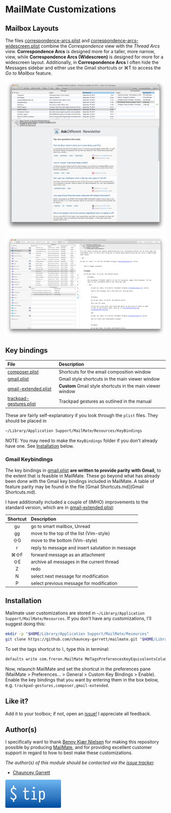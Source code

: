 # MailMate Customizations

## Mailbox Layouts

The files [correspondence-arcs.plist](Layouts/Mailboxes/correspondence-arcs.plist) and [correspondence-arcs-widescreen.plist](Layouts/Mailboxes/correspondence-arcs-widescreen.plist) combine the *Correspondence* view with the *Thread Arcs* view. **Correspondence Arcs** is designed more for a taller, more narrow, view, while **Correspondence Arcs (Widescreen)** is designed for more for a widescreen layout. Additionally, in **Correspondence Arcs** I often hide the Messages sidebar and either use the Gmail shortcuts or ⌘T to access the *Go to Mailbox* feature.

![Correspondence Arcs, with hidden sidebar](img/correspondence-arcs.png)

![Correspondence Arcs (Widescreen)](img/correspondence-arcs-widescreen.png)

## Key bindings

| File                                                           | Description
| :---                                                           | :---
| [composer.plist](KeyBindings/composer.plist)                   | Shortcuts for the email composition window
| [gmail.plist](KeyBindings/gmail.plist)                         | Gmail style shortcuts in the main viewer window
| [gmail-extended.plist](KeyBindings/gmail-extended.plist)       | **Custom** Gmail style shortcuts in the main viewer window
| [trackpad-gestures.plist](KeyBindings/trackpad-gestures.plist) | Trackpad gestures as outlined in the manual

These are fairly self-explanatory if you look through the `plist` files. They should be placed in

```sh
~/Library/Application Support/MailMate/Resources/KeyBindings
```

NOTE: You may need to make the `KeyBindings` folder if you don't already have one. See [Installation](#installation) below.

### Gmail Keybindings

The key bindings in [gmail.plist](KeyBindings/gmail.plist) **are written to provide parity with Gmail,** to the extent that is feasible in MailMate. These go beyond what has already been done with the Gmail key bindings included in MailMate. A table of feature parity may be found in the file [Gmail Shortcuts.md](Gmail Shortcuts.md).

I have additionally included a couple of (IMHO) improvements to the standard version, which are in [gmail-extended.plist](KeyBindings/gmail-extended.plist):

| Shortcut | Description
| :---:    | :---
| gu       | go to smart mailbox, Unread
| gg       | move to the top of the list (Vim-style)
| ⇧G       | move to the bottom (Vim-style)
| r        | reply to message and insert salutation in message
| ⌘⇧F      | forward message as an attachment
| ⇧E       | archive all messages in the current thread
| Z        | redo
| N        | select next message for modification
| P        | select previous message for modification

## Installation

Mailmate user customizations are stored in `~/Library/Application Support/MailMate/Resources`. If you don't have any customizations, I'll suggest doing this:

```sh
mkdir -p "$HOME/Library/Application Support/MailMate/Resources"
git clone https://github.com/chauncey-garrett/mailmate.git "$HOME/Library/Application Support/MailMate/Resources"
```

To set the tags shortcut to `l`, type this in terminal:

```sh
defaults write com.freron.MailMate MmTagsPreferencesKeyEquivalentsColumnEnabled -bool YES
```

Now, relaunch MailMate and set the shortcut in the preferences pane (MailMate > Preferences... > General > Custom Key Bindings > Enable). Enable the key bindings that you want by entering them in the box below, e.g. `trackpad-gestures,composer,gmail-extended`.

## Like it?

Add it to your toolbox; if not, open an [issue!](https://github.com/chauncey-garrett/mailmate/issues "chauncey-garrett/mailmate/issues") I appreciate all feedback.

## Author(s)

I specifically want to thank [Benny Kjær Nielsen](http://freron.com/about/index.html#about_me) for making this repository possible by producing [MailMate](http://freron.com), and for providing excellent customer support in regard to how to best make these customizations.

*The author(s) of this module should be contacted via the [issue tracker](https://github.com/chauncey-garrett/mailmate/issues "chauncey-garrett/mailmate/issues").*

  - [Chauncey Garrett](https://github.com/chauncey-garrett "chauncey-garrett")

[![](/img/tip.gif)](http://chauncey.io/reader-support/)

